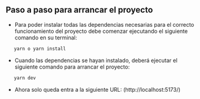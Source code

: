 ## Paso a paso para arrancar el proyecto

- Para poder instalar todas las dependencias necesarias para el correcto funcionamiento del proyecto debe comenzar ejecutando el siguiente comando en su terminal:

```js
   yarn o yarn install
```

- Cuando las dependencias se hayan instalado, deberá ejecutar el siguiente comando para arrancar el proyecto:

```js
   yarn dev
```

- Ahora solo queda entra a la siguiente URL: (http://localhost:5173/)
